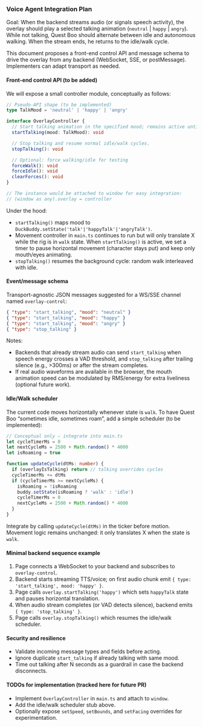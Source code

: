 ### Voice Agent Integration Plan

Goal: When the backend streams audio (or signals speech activity), the overlay should play a selected talking animation (`neutral` | `happy` | `angry`). While not talking, Quest Boo should alternate between idle and autonomous walking. When the stream ends, he returns to the idle/walk cycle.

This document proposes a front-end control API and message schema to drive the overlay from any backend (WebSocket, SSE, or postMessage). Implementers can adapt transport as needed.

#### Front-end control API (to be added)
We will expose a small controller module, conceptually as follows:

```ts
// Pseudo-API shape (to be implemented)
type TalkMood = 'neutral' | 'happy' | 'angry'

interface OverlayController {
  // Start talking animation in the specified mood; remains active until stopTalking.
  startTalking(mood: TalkMood): void

  // Stop talking and resume normal idle/walk cycles.
  stopTalking(): void

  // Optional: force walking/idle for testing
  forceWalk(): void
  forceIdle(): void
  clearForces(): void
}

// The instance would be attached to window for easy integration:
// (window as any).overlay = controller
```

Under the hood:
- `startTalking()` maps mood to `DuckBuddy.setState('talk'|'happyTalk'|'angryTalk')`.
- Movement controller in `main.ts` continues to run but will only translate X while the rig is in `walk` state. When `startTalking()` is active, we set a timer to pause horizontal movement (character stays put) and keep only mouth/eyes animating.
- `stopTalking()` resumes the background cycle: random walk interleaved with idle.

#### Event/message schema
Transport-agnostic JSON messages suggested for a WS/SSE channel named `overlay-control`:

```json
{ "type": "start_talking", "mood": "neutral" }
{ "type": "start_talking", "mood": "happy" }
{ "type": "start_talking", "mood": "angry" }
{ "type": "stop_talking" }
```

Notes:
- Backends that already stream audio can send `start_talking` when speech energy crosses a VAD threshold, and `stop_talking` after trailing silence (e.g., >300ms) or after the stream completes.
- If real audio waveforms are available in the browser, the mouth animation speed can be modulated by RMS/energy for extra liveliness (optional future work).

#### Idle/Walk scheduler
The current code moves horizontally whenever state is `walk`. To have Quest Boo “sometimes idle, sometimes roam”, add a simple scheduler (to be implemented):

```ts
// Conceptual only — integrate into main.ts
let cycleTimerMs = 0
let nextCycleMs = 2500 + Math.random() * 4000
let isRoaming = true

function updateCycle(dtMs: number) {
  if (overlayIsTalking) return // talking overrides cycles
  cycleTimerMs += dtMs
  if (cycleTimerMs >= nextCycleMs) {
    isRoaming = !isRoaming
    buddy.setState(isRoaming ? 'walk' : 'idle')
    cycleTimerMs = 0
    nextCycleMs = 2500 + Math.random() * 4000
  }
}
```

Integrate by calling `updateCycle(dtMs)` in the ticker before motion. Movement logic remains unchanged: it only translates X when the state is `walk`.

#### Minimal backend sequence example
1. Page connects a WebSocket to your backend and subscribes to `overlay-control`.
2. Backend starts streaming TTS/voice; on first audio chunk emit `{ type: 'start_talking', mood: 'happy' }`.
3. Page calls `overlay.startTalking('happy')` which sets `happyTalk` state and pauses horizontal translation.
4. When audio stream completes (or VAD detects silence), backend emits `{ type: 'stop_talking' }`.
5. Page calls `overlay.stopTalking()` which resumes the idle/walk scheduler.

#### Security and resilience
- Validate incoming message types and fields before acting.
- Ignore duplicate `start_talking` if already talking with same mood.
- Time out talking after N seconds as a guardrail in case the backend disconnects.

#### TODOs for implementation (tracked here for future PR)
- Implement `OverlayController` in `main.ts` and attach to `window`.
- Add the idle/walk scheduler stub above.
- Optionally expose `setSpeed`, `setBounds`, and `setFacing` overrides for experimentation.


